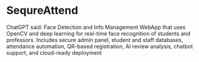 # SequreAttend
ChatGPT said:  Face Detection and Info Management WebApp that uses OpenCV and deep learning for real-time face recognition of students and professors. Includes secure admin panel, student and staff databases, attendance automation, QR-based registration, AI review analysis, chatbot support, and cloud-ready deployment
